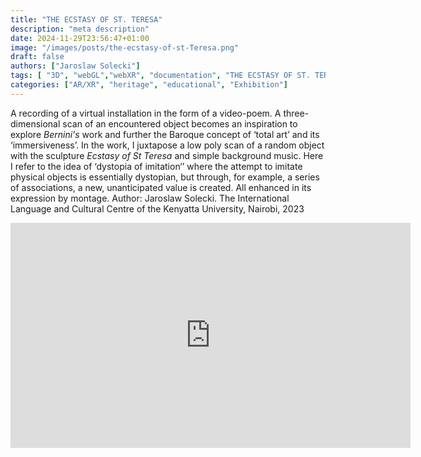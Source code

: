 ```yaml
---
title: "THE ECSTASY OF ST. TERESA"
description: "meta description"
date: 2024-11-29T23:56:47+01:00
image: "/images/posts/the-ecstasy-of-st-Teresa.png"
draft: false
authors: ["Jaroslaw Solecki"]
tags: [ "3D", "webGL","webXR", "documentation", "THE ECSTASY OF ST. TERESA"]
categories: ["AR/XR", "heritage", "educational", "Exhibition"]
---
```


A recording of a virtual installation in the form of a video-poem. A three-dimensional scan of an encountered object becomes an inspiration to explore _Bernini's_ work and further the Baroque concept of ‘total art’ and its ‘immersiveness’. In the work, I juxtapose a low poly scan of a random object with the sculpture _Ecstasy of St Teresa_ and simple background music. Here I refer to the idea of ‘dystopia of imitation‘’ where the attempt to imitate physical objects is essentially dystopian, but through, for example, a series of associations, a new, unanticipated value is created. All enhanced in its expression by montage. Author: Jaroslaw Solecki. The International Language and Cultural Centre of the Kenyatta University, Nairobi, 2023

<div class="flex items-center justify-center">
<iframe width="640" height="360" src="https://www.youtube.com/embed/F_Ggf1mDpro" title="Joanna Ciechanowska - LOCKDOWNS" frameborder="0" allow="accelerometer; autoplay; clipboard-write; encrypted-media; gyroscope; picture-in-picture; web-share" referrerpolicy="strict-origin-when-cross-origin" allowfullscreen></iframe>
</div>